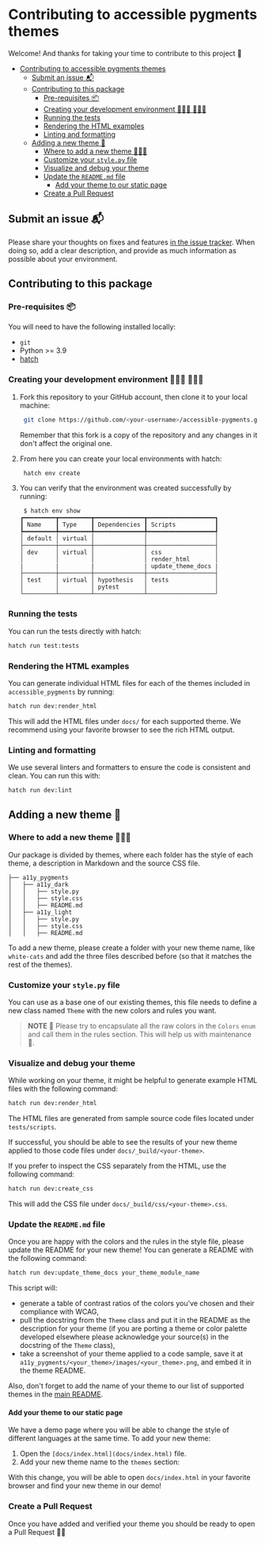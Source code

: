 # Contributing to accessible pygments themes

Welcome! And thanks for taking your time to contribute to this project 🤩

- [Contributing to accessible pygments themes](#contributing-to-accessible-pygments-themes)
  - [Submit an issue 📬](#submit-an-issue-)
  - [Contributing to this package](#contributing-to-this-package)
    - [Pre-requisites 📦](#pre-requisites-)
    - [Creating your development environment 👩🏻‍💻 👨🏼‍💻](#creating-your-development-environment--)
    - [Running the tests](#running-the-tests)
    - [Rendering the HTML examples](#rendering-the-html-examples)
    - [Linting and formatting](#linting-and-formatting)
  - [Adding a new theme 🎨](#adding-a-new-theme-)
    - [Where to add a new theme 👩🏼‍🎨](#where-to-add-a-new-theme-)
    - [Customize your `style.py` file](#customize-your-stylepy-file)
    - [Visualize and debug your theme](#visualize-and-debug-your-theme)
    - [Update the `README.md` file](#update-the-readmemd-file)
      - [Add your theme to our static page](#add-your-theme-to-our-static-page)
    - [Create a Pull Request](#create-a-pull-request)

## Submit an issue 📬

Please share your thoughts on fixes and features [in the issue tracker](https://github.com/Quansight-Labs/accessible-pygments/issues).
When doing so, add a clear description, and provide as much information as possible about your environment.

## Contributing to this package

### Pre-requisites 📦

You will need to have the following installed locally:

- `git`
- Python >= 3.9
- [hatch](https://hatch.pypa.io/)

### Creating your development environment 👩🏻‍💻 👨🏼‍💻

1. Fork this repository to your GitHub account, then clone it to your local machine:

   ```bash
    git clone https://github.com/<your-username>/accessible-pygments.git
   ```

   Remember that this fork is a copy of the repository and any changes in it don't affect the original one.

2. From here you can create your local environments with hatch:

   ```bash
    hatch env create
   ```

3. You can verify that the environment was created successfully by running:

   ```console
    $ hatch env show
   ┏━━━━━━━━━┳━━━━━━━━━┳━━━━━━━━━━━━━━┳━━━━━━━━━━━━━━━━━━━┓
   ┃ Name    ┃ Type    ┃ Dependencies ┃ Scripts           ┃
   ┡━━━━━━━━━╇━━━━━━━━━╇━━━━━━━━━━━━━━╇━━━━━━━━━━━━━━━━━━━┩
   │ default │ virtual │              │                   │
   ├─────────┼─────────┼──────────────┼───────────────────┤
   │ dev     │ virtual │              │ css               │
   │         │         │              │ render_html       │
   |         |         |              | update_theme_docs |
   ├─────────┼─────────┼──────────────┼───────────────────┤
   │ test    │ virtual │ hypothesis   │ tests             │
   │         │         │ pytest       │                   │
   └─────────┴─────────┴──────────────┴───────────────────┘
   ```

### Running the tests

You can run the tests directly with hatch:

```bash
hatch run test:tests
```

### Rendering the HTML examples

You can generate individual HTML files for each of the themes included in `accessible_pygments` by running:

```bash
hatch run dev:render_html
```

This will add the HTML files under `docs/` for each supported theme.
We recommend using your favorite browser to see the rich HTML output.

### Linting and formatting

We use several linters and formatters to ensure the code is consistent and clean.
You can run this with:

```bash
hatch run dev:lint
```

## Adding a new theme 🎨

### Where to add a new theme 👩🏼‍🎨

Our package is divided by themes, where each folder has the style of each theme, a description in Markdown and the source CSS file.

```text
├── a11y_pygments
│   ├── a11y_dark
│   │   ├── style.py
│   │   ├── style.css
│   │   ├── README.md
│   ├── a11y_light
│   │   ├── style.py
│   │   ├── style.css
│   │   ├── README.md
```

To add a new theme, please create a folder with your new theme name, like `white-cats` and add the three files
described before (so that it matches the rest of the themes).

### Customize your `style.py` file

You can use as a base one of our existing themes, this file needs to define a new class named `Theme` with the new colors and rules you want.

> **NOTE** 📝
> Please try to encapsulate all the raw colors in the `Colors` `enum` and call them in the rules section.
> This will help us with maintenance 🙏.

### Visualize and debug your theme

While working on your theme, it might be helpful to generate example HTML files with the following command:

```bash
hatch run dev:render_html
```

The HTML files are generated from sample source code files located under `tests/scripts`.

If successful, you should be able to see the results of your new theme applied to those code files under `docs/_build/<your-theme>`.

If you prefer to inspect the CSS separately from the HTML, use the following command:

```bash
hatch run dev:create_css
```

This will add the CSS file under `docs/_build/css/<your-theme>.css`.

### Update the `README.md` file

Once you are happy with the colors and the rules in the style file, please update the README for your new theme! You can generate a README with the following command:

```bash
hatch run dev:update_theme_docs your_theme_module_name
```

This script will:

- generate a table of contrast ratios of the colors you've chosen and their compliance with WCAG,
- pull the docstring from the `Theme` class and put it in the README as the description for your theme (if you are porting a theme or color
  palette developed elsewhere please acknowledge your source(s) in the docstring of the `Theme` class),
- take a screenshot of your theme applied to a code sample, save it at `a11y_pygments/<your_theme>/images/<your_theme>.png`, and embed it in the theme README.

Also, don't forget to add the name of your theme to our list of supported themes in the [main README](README.md).

#### Add your theme to our static page

We have a demo page where you will be able to change the style of different languages at the same time.
To add your new theme:

1. Open the `[docs/index.html](docs/index.html)` file.
2. Add your new theme name to the `themes` section:

With this change, you will be able to open `docs/index.html` in your favorite browser and find your new theme in our demo!

### Create a Pull Request

Once you have added and verified your theme you should be ready to open a Pull Request 👏🏻
